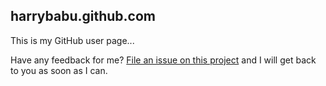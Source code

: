 ## harrybabu.github.com

This is my GitHub user page...

Have any feedback for me? [File an issue on this
project](https://github.com/harrybabu/Feedback/issues/new) and I will get back to you as soon as I can.
